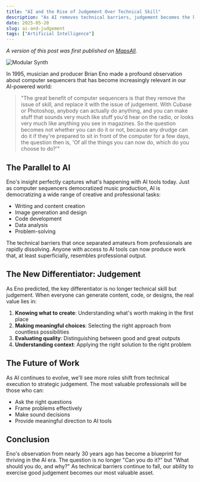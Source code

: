 ```yaml
---
title: "AI and the Rise of Judgement Over Technical Skill"
description: "As AI removes technical barriers, judgement becomes the key differentiator."
date: 2025-05-20
slug: ai-and-judgement
tags: ["Artificial Intelligence"]
---
```


*A version of this post was first published on [MapsAll](https://www.mapsall.com/blog/ai-and-judgement).*

![Modular Synth](/images/modular-synth.jpeg)

In 1995, musician and producer Brian Eno made a profound observation about computer sequencers that has become increasingly relevant in our AI-powered world:

> "The great benefit of computer sequencers is that they remove the issue of skill, and replace it with the issue of judgement. With Cubase or Photoshop, anybody can actually do anything, and you can make stuff that sounds very much like stuff you'd hear on the radio, or looks very much like anything you see in magazines. So the question becomes not whether you can do it or not, because any drudge can do it if they're prepared to sit in front of the computer for a few days, the question then is, 'Of all the things you can now do, which do you choose to do?'"

## The Parallel to AI

Eno's insight perfectly captures what's happening with AI tools today. Just as computer sequencers democratized music production, AI is democratizing a wide range of creative and professional tasks:

- Writing and content creation
- Image generation and design
- Code development
- Data analysis
- Problem-solving

The technical barriers that once separated amateurs from professionals are rapidly dissolving. Anyone with access to AI tools can now produce work that, at least superficially, resembles professional output.

## The New Differentiator: Judgement

As Eno predicted, the key differentiator is no longer technical skill but judgement. When everyone can generate content, code, or designs, the real value lies in:

1. **Knowing what to create**: Understanding what's worth making in the first place
2. **Making meaningful choices**: Selecting the right approach from countless possibilities
3. **Evaluating quality**: Distinguishing between good and great outputs
4. **Understanding context**: Applying the right solution to the right problem

## The Future of Work

As AI continues to evolve, we'll see more roles shift from technical execution to strategic judgement. The most valuable professionals will be those who can:

- Ask the right questions
- Frame problems effectively
- Make sound decisions
- Provide meaningful direction to AI tools

## Conclusion

Eno's observation from nearly 30 years ago has become a blueprint for thriving in the AI era. The question is no longer "Can you do it?" but "What should you do, and why?" As technical barriers continue to fall, our ability to exercise good judgement becomes our most valuable asset. 

